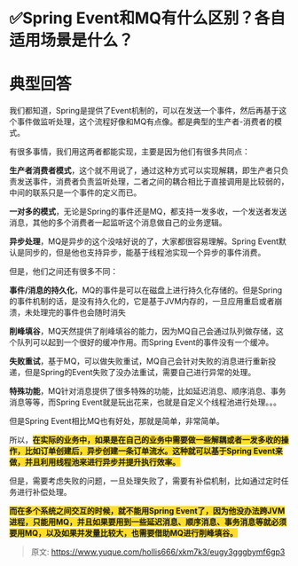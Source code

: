 # ✅Spring Event和MQ有什么区别？各自适用场景是什么？

# 典型回答


我们都知道，Spring是提供了Event机制的，可以在发送一个事件，然后再基于这个事件做监听处理，这个流程好像和MQ有点像。都是典型的生产者-消费者的模式。



有很多事情，我们用这两者都能实现，主要是因为他们有很多共同点：



**生产者消费者模式**，这个就不用说了，通过这种方式可以实现解耦，即生产者只负责发送事件，消费者负责监听处理，二者之间的耦合相比于直接调用是比较弱的，中间的联系只是一个事件的定义而已。



**一对多的模式**，无论是Spring的事件还是MQ，都支持一发多收，一个发送者发送消息，其他的多个消费者一起监听这个消息做自己的业务逻辑。



**异步处理**，MQ是异步的这个没啥好说的了，大家都很容易理解。Spring Event默认是同步的，但是他也支持异步，能基于线程池实现一个异步的事件消费。



但是，他们之间还有很多不同：



**事件/消息的持久化**，MQ的事件是可以在磁盘上进行持久化存储的。但是Spring的事件机制的话，是没有持久化的，它是基于JVM内存的，一旦应用重启或者崩溃，未处理完的事件也会随时消失



**削峰填谷**，MQ天然提供了削峰填谷的能力，因为MQ自己会通过队列做存储，这个队列可以起到一个很好的缓冲作用。而Spring Event的事件没有一个缓冲。



**失败重试**，基于MQ，可以做失败重试，MQ自己会针对失败的消息进行重新投递，但是Spring的Event失败了没办法重试，需要自己进行异常的处理。



**特殊功能**，MQ针对消息提供了很多特殊的功能，比如延迟消息、顺序消息、事务消息等等，而Spring Event就是玩出花来，也就是自定义个线程池进行处理。。。



但是Spring Event相比MQ也有好处，那就是简单，非常简单。



所以，**<font style="background-color:#FBDE28;">在实际的业务中，如果是在自己的业务中需要做一些解耦或者一发多收的操作，比如订单创建后，异步创建一条订单流水。这种就可以基于Spring Event来做，并且利用线程池来进行异步并提升执行效率。</font>**



但是，需要考虑失败的问题，一旦处理失败了，需要有补偿机制，比如通过定时任务进行补偿处理。



**<font style="background-color:#FBDE28;">而在多个系统之间交互的时候，就不能用Spring Event了，因为他没办法跨JVM进程，只能用MQ，并且如果要用到一些延迟消息、顺序消息、事务消息等就必须要用MQ，以及如果并发量比较大，也需要借助MQ进行削峰填谷。</font>**



> 原文: <https://www.yuque.com/hollis666/xkm7k3/eugy3gggbymf6gp3>